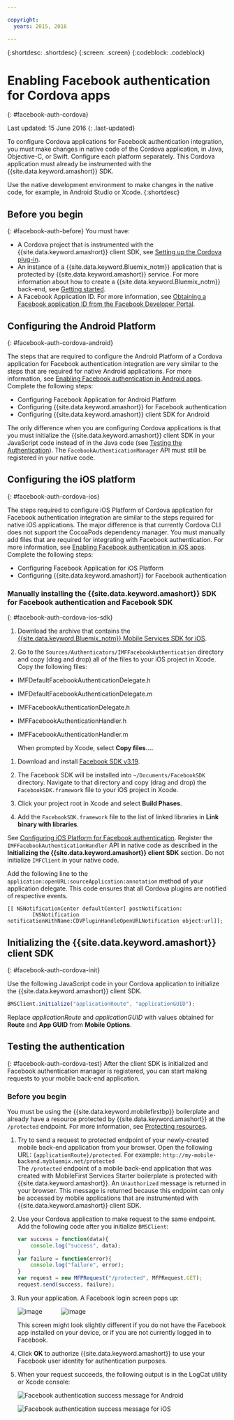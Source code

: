 ```yaml
---

copyright:
  years: 2015, 2016

---
```

{:shortdesc: .shortdesc}
{:screen: .screen}
{:codeblock: .codeblock}

# Enabling Facebook authentication for Cordova apps
{: #facebook-auth-cordova}

Last updated: 15 June 2016
{: .last-updated}


To configure Cordova applications for Facebook authentication integration, you must make changes in native code of the Cordova application, in Java, Objective-C, or Swift. Configure each platform separately. This Cordova application must already be instrumented with the  {{site.data.keyword.amashort}} SDK. 


Use the native development environment to make changes in the native code, for example, in Android Studio or Xcode.
{:shortdesc}

## Before you begin
{: #facebook-auth-before}
You must have:
* A Cordova project that is instrumented with the {{site.data.keyword.amashort}} client SDK, see [Setting up the Cordova plug-in](https://console.{DomainName}/docs/services/mobileaccess/getting-started-cordova.html).
* An instance of a  {{site.data.keyword.Bluemix_notm}} application that is protected by {{site.data.keyword.amashort}} service. For more information about how to create a {{site.data.keyword.Bluemix_notm}} back-end, see [Getting started](index.html).
* A Facebook Application ID. For more information, see [Obtaining a Facebook application ID from the Facebook Developer Portal](https://console.{DomainName}/docs/services/mobileaccess/facebook-auth-overview.html#facebook-appID).



## Configuring the Android Platform
{: #facebook-auth-cordova-android}

The steps that are required to configure the Android Platform of a Cordova application for Facebook authentication integration are very similar to the steps that are required for native Android applications. For more information, see [Enabling Facebook authentication in Android apps](https://console.{DomainName}/docs/services/mobileaccess/facebook-auth-android.html). Complete the following steps:

* Configuring Facebook Application for Android Platform
* Configuring {{site.data.keyword.amashort}} for Facebook authentication
* Configuring {{site.data.keyword.amashort}} client SDK for Android

The only difference when you are configuring Cordova applications is that you must initialize the {{site.data.keyword.amashort}} client SDK in your JavaScript code instead of in the Java code (see [Testing the Authentication](#facebook-auth-cordova-test)). The `FacebookAuthenticationManager` API must still be registered in your native code.

## Configuring the iOS platform
{: #facebook-auth-cordova-ios}

The steps required to configure iOS Platform of Cordova application for Facebook authentication integration are similar to the steps required for native iOS applications. The major difference is that currently Cordova CLI does not support the CocoaPods dependency manager. You must manually add files that are required for integrating with Facebook authentication. For more information, see  [Enabling Facebook authentication in iOS apps](https://console.{DomainName}/docs/services/mobileaccess/facebook-auth-ios.html). Complete the following steps:

* Configuring Facebook Application for iOS Platform
* Configuring {{site.data.keyword.amashort}} for Facebook authentication

### Manually installing the {{site.data.keyword.amashort}} SDK for Facebook authentication and Facebook SDK
{: #facebook-auth-cordova-ios-sdk}
1. Download the archive that contains the [{{site.data.keyword.Bluemix_notm}} Mobile Services SDK for iOS](https://hub.jazz.net/git/bluemixmobilesdk/imf-ios-sdk/archive?revstr=master).

1. Go to the `Sources/Authenticators/IMFFacebookAuthentication` directory and copy (drag and drop) all of the files to your iOS project in Xcode. Copy the following files:
  * IMFDefaultFacebookAuthenticationDelegate.h
  * IMFDefaultFacebookAuthenticationDelegate.m
  * IMFFacebookAuthenticationDelegate.h
  * IMFFacebookAuthenticationHandler.h
  * IMFFacebookAuthenticationHandler.m

	When prompted by Xcode, select **Copy files...**.

1. Download and install [Facebook SDK v3.19](https://developers.facebook.com/resources/facebook-ios-sdk-3.19.pkg).

1. The Facebook SDK will be installed into `~/Documents/FacebookSDK` directory. Navigate to that directory and copy (drag and drop) the `FacebookSDK.framework` file to your iOS project in Xcode.

1. 	Click your project root in Xcode and select **Build Phases**.

1. Add the `FacebookSDK.framework` file to the list of linked libraries in **Link binary with libraries**.

 See [Configuring iOS Platform for Facebook authentication](https://console.{DomainName}/docs/services/mobileaccess/facebook-auth-ios.html). Register the `IMFFacebookAuthenticationHandler` API in native code as described in the **Initializing the {{site.data.keyword.amashort}} client SDK** section. Do not initialize `IMFClient` in your native code.

Add the following line to the `application:openURL:sourceApplication:annotation` method of your application delegate. This code ensures that all Cordova plugins are notified of respective events.

```
[[ NSNotificationCenter defaultCenter] postNotification:
		[NSNotification notificationWithName:CDVPluginHandleOpenURLNotification object:url]];      
```

## Initializing the {{site.data.keyword.amashort}} client SDK
{: #facebook-auth-cordova-init}

Use the following JavaScript code in your Cordova application to initialize the {{site.data.keyword.amashort}} client SDK.

```JavaScript
BMSClient.initialize("applicationRoute", "applicationGUID");
```

Replace *applicationRoute* and *applicationGUID* with values obtained for **Route** and **App GUID** from **Mobile Options**.

## Testing the authentication
{: #facebook-auth-cordova-test}
After the client SDK is initialized and Facebook authentication manager is registered, you can start making requests to your mobile back-end application.

### Before you begin
You must be using the {{site.data.keyword.mobilefirstbp}} boilerplate and already have a resource protected by {{site.data.keyword.amashort}} at the `/protected` endpoint. For more information, see [Protecting resources](https://console.{DomainName}/docs/services/mobileaccess/protecting-resources.html).

1. Try to send a request to protected endpoint of your newly-created mobile back-end application from your browser. Open the following URL: `{applicationRoute}/protected`. For example: `http://my-mobile-backend.mybluemix.net/protected`
<br/>The `/protected` endpoint of a mobile back-end application that was created with MobileFirst Services Starter boilerplate is protected with {{site.data.keyword.amashort}}. An `Unauthorized` message is returned in your browser. This message is returned because this endpoint can only be accessed by mobile applications that are instrumented with {{site.data.keyword.amashort}} client SDK.

1. Use your Cordova application to make request to the same endpoint. Add the following code after you initialize `BMSClient`:

	```JavaScript
	var success = function(data){
    	console.log("success", data);
    }
	var failure = function(error){
    	console.log("failure", error);
    }
	var request = new MFPRequest("/protected", MFPRequest.GET);
	request.send(success, failure);
	```

1. Run your application. A Facebook login screen pops up:

	![image](images/android-facebook-login.png) &nbsp;&nbsp;&nbsp;&nbsp;&nbsp;&nbsp;&nbsp;&nbsp;&nbsp;	![image](images/ios-facebook-login.png)

	This screen might look slightly different if you do not have the Facebook app installed on your device, or if you are not currently logged in to Facebook.

1. Click **OK** to authorize {{site.data.keyword.amashort}}  to use your Facebook user identity for authentication purposes.

1. 	When your request succeeds, the following output is in the LogCat utility or Xcode console:

	![Facebook authentication success message for Android](images/android-facebook-login-success.png)

	![Facebook authentication success message for iOS ](images/ios-facebook-login-success.png)
